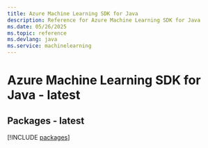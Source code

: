 ```yaml
---
title: Azure Machine Learning SDK for Java
description: Reference for Azure Machine Learning SDK for Java
ms.date: 05/26/2025
ms.topic: reference
ms.devlang: java
ms.service: machinelearning
---
```

# Azure Machine Learning SDK for Java - latest
## Packages - latest
[!INCLUDE [packages](machine-learning-index.md)]